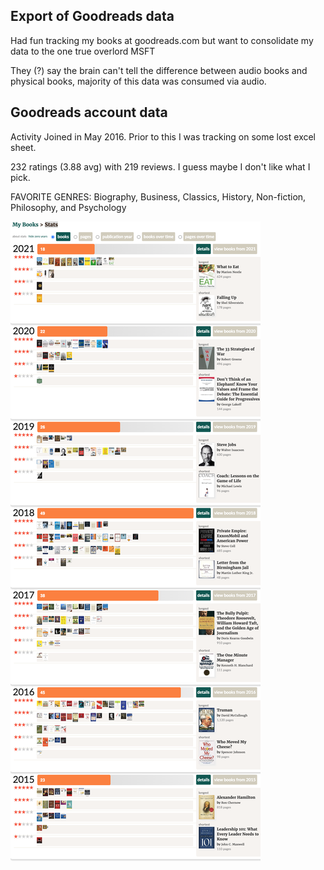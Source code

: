 ## Export of Goodreads data

Had fun tracking my books at goodreads.com but want to consolidate my data to the one true overlord MSFT

They (?) say the brain can't tell the difference between audio books and physical books, majority of this data was consumed via audio.

## Goodreads account data

Activity Joined in May 2016. Prior to this I was tracking on some lost excel sheet.

232 ratings (3.88 avg) with 219 reviews. I guess maybe I don't like what I pick.

FAVORITE GENRES: Biography, Business, Classics, History, Non-fiction, Philosophy, and Psychology

![](good-read-stats.png)